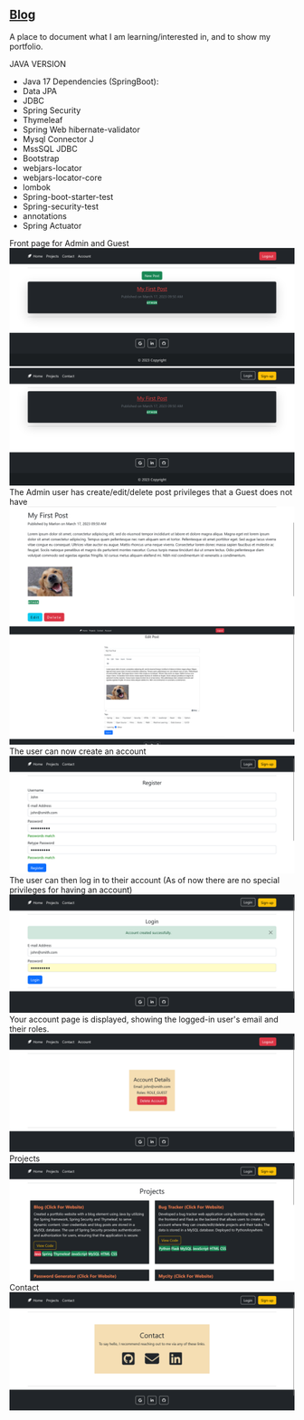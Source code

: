 ## [Blog](https://blog-complete.azurewebsites.net/)
A place to document what I am learning/interested in, and to show my portfolio.

JAVA VERSION
* Java 17
  Dependencies (SpringBoot):
* Data JPA
* JDBC
* Spring Security
* Thymeleaf
* Spring Web
  hibernate-validator
* Mysql Connector J
* MssSQL JDBC
* Bootstrap
* webjars-locator
* webjars-locator-core
* lombok
* Spring-boot-starter-test
* Spring-security-test
* annotations
* Spring Actuator

Front page for Admin and Guest
![home](src/main/resources/static/images/adminfront.png)
![home](src/main/resources/static/images/frontpage.png)
The Admin user has create/edit/delete post privileges that a Guest does not have
![home](src/main/resources/static/images/adminpost.png)
![home](src/main/resources/static/images/adminpostedit.png)
The user can now create an account
![home](src/main/resources/static/images/signuppage.png)
The user can then log in to their account (As of now there are no special privileges for having an account)
![home](src/main/resources/static/images/login.png)
Your account page is displayed, showing the logged-in user's email and their roles.
![home](src/main/resources/static/images/accountpage.png)
Projects
![home](src/main/resources/static/images/projectspage.png)
Contact
![home](src/main/resources/static/images/contactpage.png)
